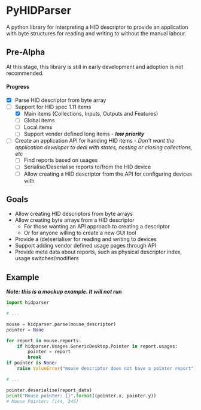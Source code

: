# PyHIDParser

A python library for interpreting a HID descriptor to provide
an application with byte structures for reading and writing to without the manual labour.

## Pre-Alpha

At this stage, this library is still in early development and adoption is not recommended.

#### Progress

  - [x] Parse HID descriptor from byte array
  - [ ] Support for HID spec 1.11 items
    - [x] Main items (Collections, Inputs, Outputs and Features)
    - [ ] Global items
    - [ ] Local items
    - [ ] Support vender defined long items - ***low priority***
  - [ ] Create an application API for handing HID items - *Don't want the application developer to deal with states, nesting or closing collections, etc*
    - [ ] Find reports based on usages
    - [ ] Serialise/Deserialise reports to/from the HID device
    - [ ] Allow creating a HID descriptor from the API for configuring devices with

## Goals

  - Allow creating HID descriptors from byte arrays
  - Allow creating byte arrays from a HID descriptor
    - For those wanting an API approach to creating a descriptor
    - Or for anyone willing to create a new GUI tool
  - Provide a (de)serialiser for reading and writing to devices
  - Support adding vendor defined usage pages through API
  - Provide meta data about reports, such as physical descriptor index, usage switches/modifiers

## Example
***Note: this is a mockup example. It will not run***
```python
import hidparser

# ...

mouse = hidparser.parse(mouse_descriptor)
pointer = None

for report in mouse.reports:
    if hidparser.Usages.GenericDesktop.Pointer in report.usages:
        pointer = report
        break
if pointer is None:
    raise ValueError("mouse descriptor does not have a pointer report")

# ...

pointer.deserialise(report_data)
print("Mouse pointer: {}".format((pointer.x, pointer.y))
# Mouse Pointer: (144, 345)
```
